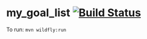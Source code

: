 # my_goal_list [![Build Status](https://travis-ci.org/ctco-dev/my-goal-list.svg?branch=master)](https://travis-ci.org/ctco-dev/my-goal-list)

To run: `mvn wildfly:run`


